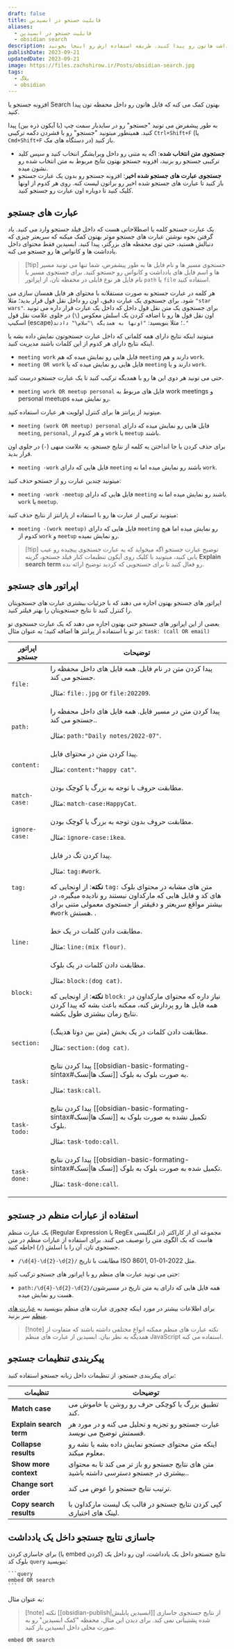 ```yaml
---
draft: false
title: قابلیت جستجو در ابسیدین
aliases:
  - قابلیت جستجو در ابسیدین
  - obsidian search
description: ابسیدین یکی از بهترین ابزار های جستجو رو داره تا بتونید تر کمترین زمان یادداشت هاتون رو پیدا کنید. طریقه استفاده ازش رو اینجا بخونید.
publishDate: 2023-09-21
updatedDate: 2023-09-21
image: https://files.zachshirow.ir/Posts/obsidian-search.jpg
tags:
  - بلاگ
  - obsidian
---
```



افزونه جستجو یا Search بهتون کمک می کنه که فایل هاتون رو داخل محفظه تون پیدا کنید.

به طور پیشفرض می تونید "جستجو" رو در سایدبار سمت چپ (با آیکون ذره بین) پیدا کنید. همینطور میتونید "جستجو" رو با فشردن دکمه ترکیبی `Ctrl+Shift+F` (یا `Cmd+Shift+F` در دستگاه های مک) باز کنید.

- **جستجوی متن انتخاب شده**: اگه یه متنی رو داخل ویرایشگر انتخاب کنید و سپس کلید ترکیبی جستجو رو بزنید، افزونه جستجو بهتون نتایج مربوط به متن انتخاب شده رو نشون میده.
- **جستجوی عبارت های جستجو شده اخیر**: افزونه جستجو رو بدون یک عبارت جستجو باز کنید تا عبارت های جستجو شده اخیر رو براتون لیست کنه. روی هر کدوم از اونها کلیک کنید تا دوباره اون عبارت رو جستجو کنید.

## عبارت های جستجو

یک عبارت جستجو کلمه یا اصطلاحاتی هست که داخل فیلد جستجو وارد می کنید. یاد گرفتن نحوه نوشتن عبارت های جستجو موثر بهتون کمک میکنه که سریعتر چیزی که دنبالش هستید، حتی توی محفظه های بزرگتر، پیدا کنید. ابسیدین فقط محتوای داخل یادداشت ها و کانواس ها رو جستجو می کنه. 

> [!tip] جستجوی مسیر ها و نام فایل ها
> به طور پیشفرض، شما تنها می تونید مسیر ها و اسم فایل های یادداشت و کانواس رو جستجو کنید. برای جستجوی مسیر یا نام فایل هر نوع فایلی در محفظه تان، از اپراتور `path` یا `file` استفاده کنید. 

هر کلمه در عبارت جستجو به صورت مستقلانه با محتوای هر فایل همسان سازی می شود. برای جستجوی یک عبارت دقیق، اون رو داخل نقل قول قرار بدید؛ مثلا `"star wars"`. برای جستجوی یک متن نقل قول داخل که داخل یک عبارت قرار داره می تونید اون نقل قول ها رو با اضافه کردن یک اسلش معکوس (`\`) در جلوی علامت نقل قول اسکیپ (escape)؛ مثلا بنویسید: `"اونها به همدیگه \"سلام\" دادند."`

میتونید اینکه نتایج دارای همه کلماتی که داخل عبارت جستجوتون نمایش داده بشه یا اینکه نتایج دارای هر کدوم از این کلمات باشند مدیریت کنید.

- `meeting work` فایل هایی رو نمایش میده که هم `meeting` دارند و هم `work`.
- `meeting OR work` فایل هایی رو نمایش میده که یا `meeting` دارند و یا `work`.

حتی می تونید هر دوی این ها رو با همدیگه ترکیب کنید تا یک عبارت جستجو درست کنید. 

- `meeting work OR meetup personal` فایل های مربوط به work meetings و personal meetups رو نمایش میده.

میتونید از پرانتز ها برای کنترل اولویت هر عبارت استفاده کنید.

- `meeting (work OR meetup) personal` فایل هایی رو نمایش میده که دارای `meeting`, `personal`, و هر کدوم از `work` یا `meetup` باشند.

برای حذف کردن یا جا انداختن یه کلمه از نتایج جستجو، یه علامت منهی (`-`) در جلوی اون قرار بدید.

- `meeting -work` فایل هایی که دارای `meeting` باشند رو نمایش میده اما نه `work`.

میتونید چندین عبارت رو از جستجو حذف کنید: 

- `meeting -work -meetup` فایل هایی که دارای `meeting` باشند رو نمایش میده اما نه `work` یا `meetup`.

میتونید ترکیبی از عبارت ها رو با استفاده از پارانتز از نتایج حذف کنید:

- `meeting -(work meetup)` فایل هایی که دارای `meeting` رو نمایش میده اما هیچ کدوم از `work` و `meetup` رو نمایش نمیده.


> [!tip] توضیح عبارت جستجو
> اگه میخواید که یه عبارت جستجوی پیچیده رو عیب یابی کنید، میتونید با کلیک روی آیکون تنظیمات کنار فیلد جستجو، گزینه **Explain search term** رو فعال کنید تا برای جستجویی که کردید توضیح ارائه بده.

## اپراتور های جستجو

اپراتور های جستجو بهتون اجازه می دهند که با جزئیات بیشتری عبارت های جستجویتان را کنترل کنید تا نتایج جستجویتان را بهتر فیلتر کنید.

بعضی از این اپراتور های جستجو حتی بهتون اجازه می دهند که یک عبارت جستجوی تو در تو با استفاده از پرانتز ها اضافه کنید؛ به عنوان مثال: `task: (call OR email)` 


| اپراتور جستجو  | توضیحات                                                                                                                                                                                                              |
| -------------- | -------------------------------------------------------------------------------------------------------------------------------------------------------------------------------------------------------------------- |
| `file:`        | پیدا کردن متن در نام فایل. همه فایل های داخل محفظه را جستجو می کند.<p/>مثال: `file:.jpg` or `file:202209`.                                                                                                                      |
| `path:`        | پیدا کردن متن در مسیر فایل. همه فایل های داخل محفظه را جستجو می کند..<p/>مثال: `path:"Daily notes/2022-07"`.                                                                                                                     |
| `content:`     | پیدا کردن متن در محتوای فایل.<p/>مثال: `content:"happy cat"`.                                                                                                                                                        |
| `match-case:`  | مطابقت حروف با توجه به بزرگ یا کوچک بودن.<p/>مثال: `match-case:HappyCat`.                                                                                                                                                             |
| `ignore-case:` | مطابقت حروف بدون توجه به بزرگ یا کوچک بودن.<p/>مثال: `ignore-case:ikea`.                                                                                                                                                              |
| `tag:`         | پیدا کردن تگ در فایل.<p/>مثال: `tag:#work`.<p/>**نکته**: از اونجایی که `tag:` متن های مشابه در محتوای بلوک های کد و فایل هایی که مارکداون نیستند رو نادیده میگیره، در بیشتر مواقع سریعتر و دقیقتر از جستجوی معمولی متنی برای `#work` هستش. .     |
| `line:`        | مطابقت دادن کلمات در یک خط.<p/>مثال: `line:(mix flour)`.                                                                                                                                                       |
| `block:`       | مطابقت دادن کلمات در یک بلوک.<p/>مثال: `block:(dog cat)`.<p/>**نکته**: از اونجایی که `block:` نیاز داره که محتوای مارکداون در همه فایل ها رو پردازش کنه، ممکنه باعث بشه که پیدا کردن نتایج زمان بیشتری طول بکشه. |
| `section:`     | مطابقت دادن کلمات در یک بخش (متن بین دوتا هدینگ).<p/>مثال: `section:(dog cat)`.                                                                                                                       |
| `task:`        | پیدا کردن نتایج [[obsidian-basic-formating-sintax#تسک ها\|تسک]] به صورت بلوک به بلوک.<p/>مثال: `task:call`.                                                                                                   |
| `task-todo:`   | پیدا کردن نتایج [[obsidian-basic-formating-sintax#تسک ها\|تسک]] تکمیل نشده به صورت بلوک به بلوک.<p/>مثال: `task-todo:call`.                                                                               |
| `task-done:`   | پیدا کردن نتایج [[obsidian-basic-formating-sintax#تسک ها\|تسک]] تکمیل شده به صورت بلوک به بلوک.<p/>مثال: `task-done:call`.                                                                                  |

## استفاده از عبارات منظم در جستجو

یک عبارت منظم (Regular Expression یا RegEx در انگلیسی) مجموعه ای از کاراکتر هاست که یک الگوی متن را توصیف می کنند. برای استفاده از عبارات منظم در متن جستجوی تان، آن را با اسلش (`/`) احاطه کنید.

- `/\d{4}-\d{2}-\d{2}/` مطابقت با تاریخ ISO 8601, مثل 2022-01-01.

حتی می تونید عبارت های منظم رو با اپراتور های جستجو ترکیب کنید:

- `path:/\d{4}-\d{2}-\d{2}/`همه فایل هایی که دارای یه متن تاریخ در مسیرشون هست رو نمایش میده.

برای اطلاعات بیشتر در مورد اینکه چجوری عبارت های منظم بنویسید به [عبارت های منظم](https://developer.mozilla.org/en-US/docs/Web/JavaScript/Guide/Regular_Expressions) سر بزنید.

> [!note] نکته
> عبارت های منظم ممکنه انواع مختلفی داشته باشند که متفاوت از همدیگه به نظر بیان. ابسیدین از عبارت های منظم JavaScript استفاده می کنه. 

## پیکربندی تنظیمات جستجو

برای پیکربندی جستجو، از تنظیمات داخل زبانه جستجو استفاده کنید:

| تنظیمات                 | توضیحات                                                                     |
| ----------------------- | --------------------------------------------------------------------------- |
| **Match case**          | تطبیق بزرگ یا کوچکی حرف رو روشن یا خاموش می کند.                            |
| **Explain search term** | عبارت جستجو رو تجزیه و تحلیل می کنه و در مورد هر قسمتش توضیح می نویسد.      |
| **Collapse results**    | اینکه متن محتوای جستجو نمایش داده بشه یا نشه رو معلوم میکند.                      |
| **Show more context**   | متن های نتایج جستجو رو باز تر می کند تا به محتوای بیشتری در جستجو دسترسی داشته باشید..               |
| **Change sort order**   | ترتیب نتایج جستجو را عوض می کند.                                     |
| **Copy search results** | کپی کردن نتایج جستجو در قالب یک لیست مارکداون با لینک های اختیاری. |

## جاسازی نتایج جستجو داخل یک یادداشت

برای جاسازی کردن (یا embed کردن) نتایج جستجو داخل یک یادداشت، اون رو داخل یک بلوک کد `query` بنویسید:

<pre><code>```query
embed OR search
```</code></pre>

به عنوان مثال:

> [!note] نکته
> [[obsidian-publish|ابسیدین پابلیش]] از نتایج جستجوی جاسازی شده پشتیبانی نمی کند. برای دیدن این مثال، محفظه "کمک ابسیدین" رو به صورت محلی داخل ابسیدین باز کنید.

```query
embed OR search
```



